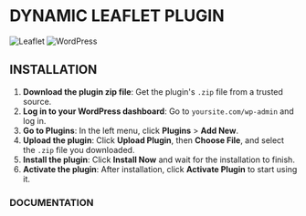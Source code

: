 # DYNAMIC LEAFLET PLUGIN

![Leaflet](https://img.shields.io/badge/leaflet-1.9.4-green.svg?style=flat)
![WordPress](https://img.shields.io/badge/wordpress-6.7.2-green.svg?style=flat)

## INSTALLATION
1. **Download the plugin zip file**: Get the plugin's `.zip` file from a trusted source.
2. **Log in to your WordPress dashboard**: Go to `yoursite.com/wp-admin` and log in.
3. **Go to Plugins**: In the left menu, click **Plugins** > **Add New**.
4. **Upload the plugin**: Click **Upload Plugin**, then **Choose File**, and select the `.zip` file you downloaded.
5. **Install the plugin**: Click **Install Now** and wait for the installation to finish.
6. **Activate the plugin**: After installation, click **Activate Plugin** to start using it.

### DOCUMENTATION